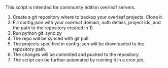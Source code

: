 This script is intended for community edition overleaf servers.

1) Create a git repository where to backup your overleaf projects. Clone it.
2) Fill config.json with your overleaf domain, auth details, project ids, and the path to the repository created in 1)
3) Run python git_sync.py
4) The repo will be synced with git pull
5) The projects specified in config.json will be downloaded to the repository path.
6) The changes will be commited and pushed to the repository.
7) The script can be further automated by running it in a cron job.
